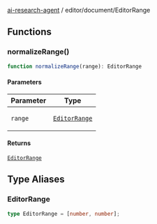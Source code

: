 [ai-research-agent](../../modules.md) / editor/document/EditorRange

## Functions

### normalizeRange()

```ts
function normalizeRange(range): EditorRange
```

#### Parameters

<table>
<thead>
<tr>
<th>Parameter</th>
<th>Type</th>
</tr>
</thead>
<tbody>
<tr>
<td>

`range`

</td>
<td>

[`EditorRange`](EditorRange.md#editorrange)

</td>
</tr>
</tbody>
</table>

#### Returns

[`EditorRange`](EditorRange.md#editorrange)

## Type Aliases

### EditorRange

```ts
type EditorRange = [number, number];
```
